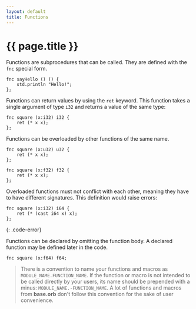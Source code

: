 ```yaml
---
layout: default
title: Functions
---
```

# {{ page.title }}

Functions are subprocedures that can be called. They are defined with the `fnc` special form.

```
fnc sayHello () () {
    std.println "Hello!";
};
```

Functions can return values by using the `ret` keyword. This function takes a single argument of type `i32` and returns a value of the same type:

```
fnc square (x:i32) i32 {
    ret (* x x);
};
```

Functions can be overloaded by other functions of the same name.

```
fnc square (x:u32) u32 {
    ret (* x x);
};

fnc square (x:f32) f32 {
    ret (* x x);
};
```

Overloaded functions must not conflict with each other, meaning they have to have different signatures. This definition would raise errors:

```
fnc square (x:i32) i64 {
    ret (* (cast i64 x) x);
};
```
{: .code-error}

Functions can be declared by omitting the function body. A declared function may be defined later in the code.

```
fnc square (x:f64) f64;
```

> There is a convention to name your functions and macros as `MODULE_NAME.FUNCTION_NAME`. If the function or macro is not intended to be called directly by your users, its name should be prepended with a minus: `MODULE_NAME.-FUNCTION_NAME`. A lot of functions and macros from **base.orb** don't follow this convention for the sake of user convenience.